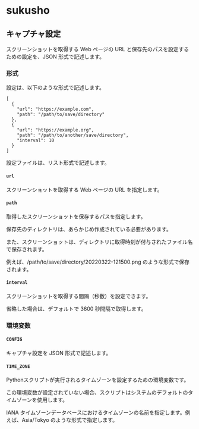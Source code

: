 # sukusho

## キャプチャ設定
スクリーンショットを取得する Web ページの URL と保存先のパスを設定するための設定を、JSON 形式で記述します。

### 形式
設定は、以下のような形式で記述します。

```
[
  {
    "url": "https://example.com",
    "path": "/path/to/save/directory"
  },
  {
    "url": "https://example.org",
    "path": "/path/to/another/save/directory",
    "interval": 10
  }
]
```

設定ファイルは、リスト形式で記述します。

#### `url`
スクリーンショットを取得する Web ページの URL を指定します。

#### `path`
取得したスクリーンショットを保存するパスを指定します。

保存先のディレクトリは、あらかじめ作成されている必要があります。

また、スクリーンショットは、ディレクトリに取得時刻が付与されたファイル名で保存されます。

例えば、/path/to/save/directory/20220322-121500.png のような形式で保存されます。

#### `interval`
スクリーンショットを取得する間隔（秒数）を設定できます。

省略した場合は、デフォルトで 3600 秒間隔で取得します。

### 環境変数
#### `CONFIG`
キャプチャ設定を JSON 形式で記述します。

#### `TIME_ZONE`
Pythonスクリプトが実行されるタイムゾーンを設定するための環境変数です。

この環境変数が設定されていない場合、スクリプトはシステムのデフォルトのタイムゾーンを使用します。

IANA タイムゾーンデータベースにおけるタイムゾーンの名前を指定します。例えば、Asia/Tokyo のような形式で指定します。